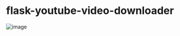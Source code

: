 # flask-youtube-video-downloader
![image](https://user-images.githubusercontent.com/73519895/181492148-e7da6d0f-6e74-49a3-8c06-f3659fce48ef.png)
